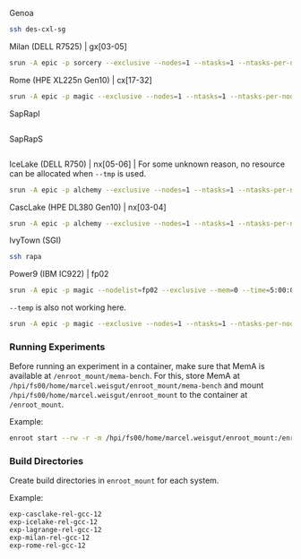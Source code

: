 Genoa
```bash
ssh des-cxl-sg
```
Milan (DELL R7525) | gx[03-05]
```bash
srun -A epic -p sorcery --exclusive --nodes=1 --ntasks=1 --ntasks-per-node=1 --mem=0 --tmp=2G --time=5:00:00 --constraint="g,x,CPU_GEN:MILAN,CPU_SKU:7413" --pty bash
```
Rome (HPE XL225n Gen10) | cx[17-32]
```bash
srun -A epic -p magic --exclusive --nodes=1 --ntasks=1 --ntasks-per-node=1 --mem=0 --tmp=2G --time=5:00:00 --constraint="c,x,CPU_GEN:ROME,CPU_SKU:7742" --pty bash
```
SapRapI
```bash
```
SapRapS
```bash
```
IceLake (DELL R750) | nx[05-06] | For some unknown reason, no resource can be allocated when `--tmp` is used.
```bash
srun -A epic -p alchemy --exclusive --nodes=1 --ntasks=1 --ntasks-per-node=1 --mem=0 --time=5:00:00 --constraint="n,x,CPU_GEN:ICL,CPU_SKU:8352Y" --pty bash
```
CascLake (HPE DL380 Gen10) | nx[03-04]
```bash
srun -A epic -p alchemy --exclusive --nodes=1 --ntasks=1 --ntasks-per-node=1 --mem=0 --time=5:00:00 --constraint="n,x,CPU_GEN:CSL,CPU_SKU:6240L" --pty bash
```
IvyTown (SGI)
```bash
ssh rapa
```
Power9 (IBM IC922) | fp02
```bash
srun -A epic -p magic --nodelist=fp02 --exclusive --mem=0 --time=5:00:00 --cpus-per-task=128 --pty bash
```
`--temp` is also not working here.
```bash
srun -A epic -p magic --exclusive --nodes=1 --ntasks=1 --ntasks-per-node=1 --mem=0 --time=5:00:00 --constraint="f,p,CPU_GEN:POWER9,CPU_SKU:Monza" --pty bash
```

### Running Experiments

Before running an experiment in a container, make sure that MemA is available at `/enroot_mount/mema-bench`. For this, store MemA at `/hpi/fs00/home/marcel.weisgut/enroot_mount/mema-bench` and mount `/hpi/fs00/home/marcel.weisgut/enroot_mount` to the container at `/enroot_mount`.

Example:
```bash
enroot start --rw -r -m /hpi/fs00/home/marcel.weisgut/enroot_mount:/enroot_mount mrclw+dev+x86
```

### Build Directories

Create build directories in `enroot_mount` for each system.

Example:
```
exp-casclake-rel-gcc-12
exp-icelake-rel-gcc-12
exp-lagrange-rel-gcc-12
exp-milan-rel-gcc-12
exp-rome-rel-gcc-12
```
